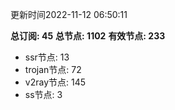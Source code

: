 更新时间2022-11-12 06:50:11

**总订阅: 45**
**总节点: 1102**
**有效节点: 233**
- ssr节点: 13
- trojan节点: 72
- v2ray节点: 145
- ss节点: 3
